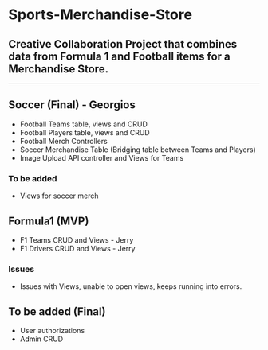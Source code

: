 # Sports-Merchandise-Store
## Creative Collaboration Project that combines data from Formula 1 and Football items for a Merchandise Store.
------------------------------
## Soccer (Final) - Georgios
- Football Teams table, views and CRUD
- Football Players table, views and CRUD
- Football Merch Controllers
- Soccer Merchandise Table (Bridging table between Teams and Players)
- Image Upload API controller and Views for Teams
 ### To be added
  - Views for soccer merch
 
## Formula1 (MVP)
- F1 Teams CRUD and Views - Jerry
- F1 Drivers CRUD and Views - Jerry

### Issues
  - Issues with Views, unable to open views, keeps running into errors.

## To be added (Final)
- User authorizations
- Admin CRUD
